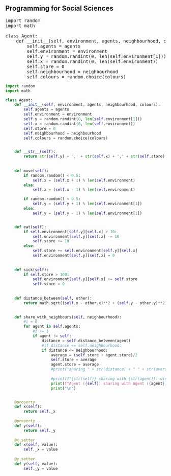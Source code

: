 ## Programming for Social Sciences


<pre class="brush: python">
import random
import math

class Agent:    
    def __init__(self, environment, agents, neighbourhood, colours):
        self.agents = agents
        self.environment = environment        
        self.y = random.randint(0, len(self.environment[1]))        
        self.x = random.randint(0, len(self.environment))
        self.store = 0 
        self.neighbourhood = neighbourhood
        self.colours = random.choice(colours)
</pre>


```python
import random
import math

class Agent:    
    def __init__(self, environment, agents, neighbourhood, colours):
        self.agents = agents
        self.environment = environment        
        self.y = random.randint(0, len(self.environment[1]))        
        self.x = random.randint(0, len(self.environment))
        self.store = 0 
        self.neighbourhood = neighbourhood
        self.colours = random.choice(colours)


    def __str__(self):        
        return str(self.y) + ',' + str(self.x) + ',' + str(self.store) + ',' + str(self.colours)
        
    
    def move(self):
        if random.random() < 0.5:
            self.x = (self.x + 1) % len(self.environment)
        else:
            self.x = (self.x - 1) % len(self.environment)

        if random.random() < 0.5:
            self.y = (self.y + 1) % len(self.environment[1])
        else:
            self.y = (self.y - 1) % len(self.environment[1])        


    def eat(self):
        if self.environment[self.y][self.x] > 10:
            self.environment[self.y][self.x] -= 10
            self.store += 10
        else:
            self.store += self.environment[self.y][self.x]
            self.environment[self.y][self.x] = 0    
            
            
    def sick(self):
        if self.store > 100:
            self.environment[self.y][self.x] += self.store
            self.store = 0
    
    
    def distance_between(self, other):
        return math.sqrt((self.x - other.x)**2 + (self.y - other.y)**2)

    
    def share_with_neighbours(self, neighbourhood):
        #i = 0
        for agent in self.agents:
            #i += 1
            if agent != self:
                distance = self.distance_between(agent) 
                #if distance <= self.neighbourhood:
                if distance <= neighbourhood:
                    average = (self.store + agent.store)/2
                    self.store = average
                    agent.store = average
                    #print("sharing " + str(distance) + " " + str(average))
                    
                    #print(f"{str(self)} sharing with {str(agent)}: dist = {str(distance)}, ave = {str(average)}")
                    print(f"Agent ({self}) sharing with Agent ({agent}): dist = {str(distance)}, ave = {str(average)}")
                    print("\n")


    @property
    def x(self):
        return self._x
    
    @property
    def y(self):
        return self._y
    
    @x.setter
    def x(self, value):
        self._x = value 
        
    @y.setter 
    def y(self, value):
        self._y = value
```
